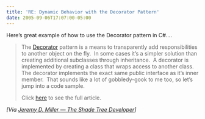 ```yaml
---
title: 'RE: Dynamic Behavior with the Decorator Pattern'
date: 2005-09-06T17:07:00-05:00
---
```

Here&#8217;s great example of how to use the Decorator pattern in C#&#8230;.

> The [Decorator](http://www.dofactory.com/Patterns/PatternDecorator.aspx) pattern is a means to transparently add responsibilities to another object on the fly.  In some cases it&#8217;s a simpler solution than creating additional subclasses through inheritance.  A decorator is implemented by creating a class that wraps access to another class.  The decorator implements the exact same public interface as it&#8217;s inner member.  That sounds like a lot of gobbledy-gook to me too, so let&#8217;s jump into a code sample.
> 
> Click [here](http://codebetter.com/blogs/jeremy.miller/archive/2005/09/02/131613.aspx "Dynamic Behavior with the Decorator Pattern") to see the full article.

_[Via [Jeremy D. Miller &#8212; The Shade Tree Developer](http://codebetter.com/blogs/jeremy.miller/archive/2005/09/02/131613.aspx)]_
